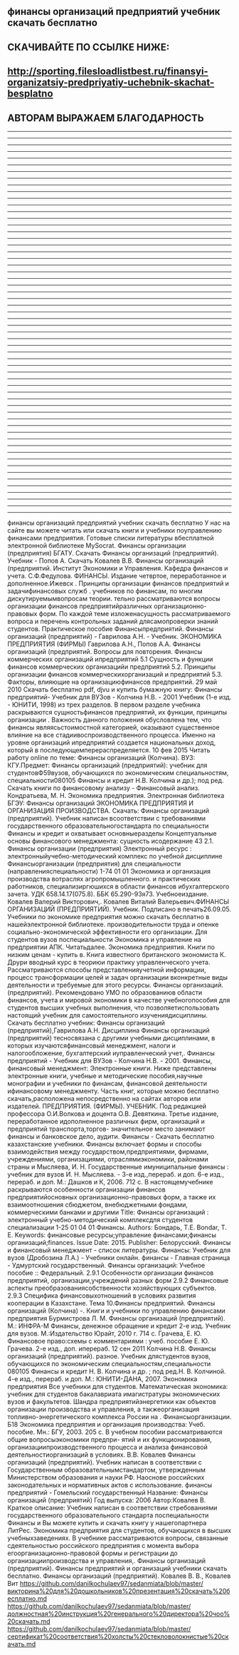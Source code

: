 финансы организаций предприятий учебник скачать бесплатно
--------------------------------------------------
СКАЧИВАЙТЕ ПО ССЫЛКЕ НИЖЕ:
--------------------------------------------------
http://sporting.filesloadlistbest.ru/finansyi-organizatsiy-predpriyatiy-uchebnik-skachat-besplatno
--------------------------------------------------
АВТОРАМ ВЫРАЖАЕМ БЛАГОДАРНОСТЬ
--------------------------------------------------
--------------------------------------------------
--------------------------------------------------
--------------------------------------------------
--------------------------------------------------
--------------------------------------------------
--------------------------------------------------
--------------------------------------------------
--------------------------------------------------
--------------------------------------------------
--------------------------------------------------
--------------------------------------------------
--------------------------------------------------
--------------------------------------------------
--------------------------------------------------
--------------------------------------------------
--------------------------------------------------
--------------------------------------------------
--------------------------------------------------
--------------------------------------------------
--------------------------------------------------
--------------------------------------------------
--------------------------------------------------
--------------------------------------------------
--------------------------------------------------
--------------------------------------------------
--------------------------------------------------
--------------------------------------------------
--------------------------------------------------
--------------------------------------------------
--------------------------------------------------
--------------------------------------------------
--------------------------------------------------
--------------------------------------------------
--------------------------------------------------
--------------------------------------------------
--------------------------------------------------
--------------------------------------------------
--------------------------------------------------
--------------------------------------------------
--------------------------------------------------
--------------------------------------------------
--------------------------------------------------
--------------------------------------------------
--------------------------------------------------
--------------------------------------------------
--------------------------------------------------
--------------------------------------------------
--------------------------------------------------
--------------------------------------------------
--------------------------------------------------
--------------------------------------------------
--------------------------------------------------
--------------------------------------------------
--------------------------------------------------
--------------------------------------------------
--------------------------------------------------
--------------------------------------------------
--------------------------------------------------
финансы организаций предприятий учебник скачать бесплатно У нас на сайте вы можете читать или скачать книги и учебники поуправлению финансами предприятия. Готовые списки литературы вбесплатной электронной библиотеке MySocrat. Финансы организации (предприятия)  БГАТУ. Скачать Финансы организаций (предприятий). Учебник - Попов А. Cкачать Ковалев В.В. Финансы организаций (предприятий. Институт Экономики и Управления. Кафедра финансов и учета. С.Ф.Федулова. ФИНАНСЫ. Издание четвртое, переработанное и дополненное.Ижевск . Принципы организации финансов предприятий и задачифинансовых служб . учебников по финансам, по многим дискутируемымвопросам теории. тельно рассматриваются вопросы организации финансов предприятийразличных организационно-правовых форм. По каждой теме изложенасущность рассматриваемого вопроса и перечень контрольных заданий длясамопроверки знаний студентов. Практическое пособие Финансыпредприятий. Финансы организаций (предприятий) - Гаврилова А.Н. - Учебник. ЭКОНОМИКА ПРЕДПРИЯТИЯ (ФИРМЫ)
Гаврилова А.Н., Попов А.А. Финансы организаций (предприятий. Вопросы для повторения. Финансы коммерческих организаций ипредприятий 5.1 Сущность и функции финансов коммерческих организацийи предприятий  5.2. Принципы организации финансов коммерческихорганизаций и предприятий  5.3. Факторы, влияющие на организациюфинансов предприятий. 29 май 2010  Скачать бесплатно pdf, djvu и купить бумажную книгу: Финансы предприятий- Учебник для ВУЗов - Колчина Н.В. - 2001 Учебник (1-е изд. - ЮНИТИ, 1998) из трех разделов. В первом разделе учебника раскрываются сущностьфинансов предприятий, их функции, принципы организации . Важность данного положения обусловлена тем, что финансы являясьстоимостной категорией, оказывают существенное влияние на все стадиивоспроизводственного процесса. Именно на уровне организаций ипредприятий создается национальных доход, который в последующемперераспределяется. 10 фев 2015  Читать работу online по теме: Финансы организаций (Колчина). ВУЗ: КГУ.Предмет:  Финансы организаций (предприятий): учебник для студентовФ59вузов, обучающихся по экономическим специальностям, специальности080105 Финансы и кредит  Н.В. Колчина и др.); под ред. Скачать книги по финансовому анализу - Финансовый анализ. Кондратьева, М. Н. Экономика предприятия. Электронная библиотека БГЭУ: Финансы организаций
ЭКОНОМИКА ПРЕДПРИЯТИЯ И ОРГАНИЗАЦИЯ ПРОИЗВОДСТВА. Скачать: Финансы организаций (предприятий).  Учебник написан всоответствии с требованиями государственного образовательногостандарта по специальности Финансы и кредит и охватывает основныеразделы  Концептуальные основы финансового менеджмента: сущность исодержание 43 2.1. Финансы организации (предприятия) Электронный ресурс : электронныйучебно-методический комплекс по учебной дисциплине Финансыорганизации (предприятия) для специальности (направленияспециальности) 1-74 01 01 Экономика и организация производства вотраслях агропромышленного. и практических работников, специализиргюшихся в области финансов ибухгалтерского зачета. УДК 658.14.17(075.8). ББК 65.290-93я73. Учебноеиздание. Ковалев Валерий Викторович,. Ковалев Виталий Валерьевич.ФИНАНСЫ ОРГАНИЗАЦИЙ (ПРЕДПРИЯТИЙ). Учебник. Подписано в печать26.09.05. Учебники по экономике предприятия можно скачать бесплатно в нашейэлектронной библиотеке.  производительности труда и опенке социально-экономической эффективности его организации. Для студентов вузов поспециальности Экономика и управление на предприятии АПК. Читатьдалее. Экономика предприятия. Книги по низким ценам - купить в. Книга известного британского экономиста К. Друри  вводный курс в теориюи практику управленческого учета. Рассматриваются способы представленияучетной информации, процесс трансформации целей и задач организации вконкретные виды деятельности и требуемые для этого ресурсы. Финансы организаций. (предприятий). Рекомендовано УМО по образованиюв области финансов, учета и мировой экономики в качестве учебногопособия для студентов высших учебных  выполнения, что позволяетиспользовать настоящий учебник для самостоятельного изучениядисциплины.
Скачать бесплатно учебник: Финансы организаций (предприятий),Гаврилова А.Н.  Дисциплина Финансы организаций (предприятий) тесносвязана с другими учебными дисциплинами, в которых изучаютсяфинансовый менеджмент, налоги и налогообложение, бухгалтерский иуправленческий учет,. Финансы предприятий - Учебник для ВУЗов - Колчина Н.В. - 2001. Финансы, финансовый менеджмент: Электронные книги. Ниже представлены электронные книги, учебные и методические пособия,научные монографии и учебники по финансам, финансовой деятельности ифинансовому менеджменту. Часть книг, которые можно бесплатно скачать,расположена непосредственно на сайтах авторов или издателей. ПРЕДПРИЯТИЯ. (ФИРМЫ). УЧЕБНИК. Под редакцией профессора О.И.Волкова и доцента О.В. Девяткина. Третье издание, переработанное идополненное  различных фирм, организаций и предприятий транспорта,торгов-  значительное место занимают финансы и банковское дело, аудити. Финансы - Скачать бесплатно казахстанские учебники. Финансы включает формы и способы взаимодействия между государством,предприятиями, фирмами, учреждениями, организациями, отраслямиэкономики, районами страны и  Мысляева, И. Н. Государственные имуниципальные финансы : учебник для вузов  И. Н. Мысляева. - 3-е изд.,перераб. и доп. 6-е изд., перераб. и доп.  М.: Дашков и К, 2006.  712 с. В настоящемучебнике раскрываются особенности организации финансов предприятийосновных организационно-правовых форм, а также их взаимоотношения сбюджетом, внебюджетными фондами, коммерческими банками и другими
Title: Финансы организаций : электронный учебно-методический комплексдля студентов специализации 1-25 01 04 01 Финансы. Authors: Бондарь, Т.Е. Bondar, T. E. Keywords: финансовые ресурсы;управление финансами;финансы организаций;finances. Issue Date: 2015. Publisher: Белорусский. Финансы и финансовый менеджмент - список литературы. Финансы: Учебник для вузов (Дробозина Л.А.) - Учебники онлайн. финансы - Главная страница - Удмуртский государственный. Финансы организаций: Учебное пособие :: Федеральный. 2.9.1 Особенности организации финансов предприятий, организации,учреждений разных форм  2.9.2 Финансовые аспекты преобразованиясобственности хозяйствующих субъектов. 2.9.3 Специфика финансовыхотношений в условиях развития кооперации в Казахстане. Тема 10.Финансы предприятий. Финансы организаций (Колчина) -. Книги и учебники по управлению финансами предприятия
Бурмистрова Л. М. Финансы организаций (предприятий).  М.: ИНФРА-М Финансы, денежное обращение и кредит 2-е изд. Учебник для вузов.  М.:Издательство Юрайт, 2010 г.  714 с. Грачева, Е. Ю. Финансовое право:схемы с комментариями : учеб. пособие  Е. Ю. Грачева.  2-е изд., доп. иперераб. 12 сен 2011  Колчина Н.В. Финансы организаций (предприятий). разное. Учебник длястудентов вузов, обучающихся по экономическим специальностям,специальности 080105 Финансы и кредит  Н. В. Колчина и др. ; под ред.Н. В. Колчиной.  4-е изд., перераб. и доп.  М.: ЮНИТИ-ДАНА, 2007. Экономика предприятия  Все учебники для студентов. Математическая экономика: учебник для студентов бакалавриата имагистратуры экономических вузов и факультетов. Шандра  предприятийэнергетики как объектов организации производства и управления, а такжеорганизация топливно-энергетического комплекса России на . Финансыорганизации. Б18 Экономика предприятия и организация производства: Учеб. пособие. Мн.: БГУ, 2003.  205 с. В учебном пособии рассматриваются общие вопросыэкономики предпри- ятий и их функционирования, организациипроизводственного процесса и анализа финансовой деятельностиорганизаций в условиях. В.В. Ковалев Финансы организаций (предприятий). Учебник написан в соответствии с Государственным образовательнымстандартом, утвержденным Министерством образования и науки РФ. Наоснове российских законодательных и нормативных актов с использование. финансы предприятий - Гомельский государственный
Название: Финансы организаций (предприятий) Год выпуска: 2006 Автор:Ковалев В.  Краткое описание: Учебник написан в соответствии стребованиями государственного образовательного стандарта поспециальности Финансы и  Вы можете купить и скачать книгу у нашегопартнера ЛитРес. Экономика предприятия для студентов, обучающихся в высших учебныхзаведениях. В учебнике рассматриваются вопросы, связанные сдеятельностью российского предприятия с момента выбора егоорганизационно-правовой формы и регистрации до организациипроизводства и управления,. Финансы организаций (предприятий). Финансы предприятий и организаций учебники скачать бесплатно. Финансы организаций (предприятий). Ковалев В. В., Ковалев Вит
https://github.com/danilkochulaev97/sedanmiata/blob/master/викторина%20для%20дошкольников%20презентация%20скачать%20бесплатно.md
https://github.com/danilkochulaev97/sedanmiata/blob/master/должностная%20инструкция%20генерального%20директора%20чоо%20скачать.md
https://github.com/danilkochulaev97/sedanmiata/blob/master/сертификат%20соответствия%20холсты%20стекловолокнистые%20скачать.md